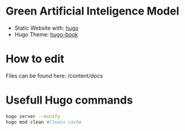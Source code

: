 # Green Artificial Inteligence Model

- Static Website with: [hugo](https://gohugo.io/)
- Hugo Theme: [hugo-book](https://github.com/alex-shpak/hugo-book)

# How to edit
Files can be found here: /content/docs

# Usefull Hugo commands

```bash
hugo server --minify
hugo mod clean #Cleans cache
```
